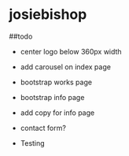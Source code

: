 # josiebishop

##todo
- center logo below 360px width
- add carousel on index page
- bootstrap works page
- bootstrap info page
- add copy for info page
- contact form?

- Testing